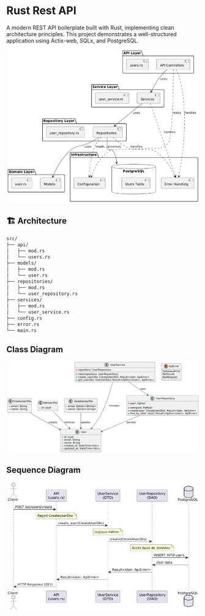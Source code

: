 # Rust Rest API

A modern REST API boilerplate built with Rust, implementing clean architecture principles. This project demonstrates a well-structured application using Actix-web, SQLx, and PostgreSQL.

<p align="center">
  <img src="src/docs/images/architecture.png" alt="Architecture Overview">
</p>

## 🏗️ Architecture

```
src/
├── api/
│   ├── mod.rs
│   └── users.rs
├── models/
│   ├── mod.rs
│   └── user.rs
├── repositories/
│   ├── mod.rs
│   └── user_repository.rs
├── services/
│   ├── mod.rs
│   └── user_service.rs
├── config.rs
├── error.rs
└── main.rs
```

## Class Diagram

<p align="center">
  <img src="src/docs/images/classdiagram.png" alt="Class Diagram">
</p>


## Sequence Diagram

<p align="center">
  <img src="src/docs/images/sequence_diagram.png" alt="Sequence Diagram">
</p>
